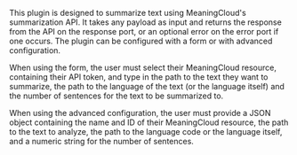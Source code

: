 This plugin is designed to summarize text using MeaningCloud's summarization API. It takes any payload as input and returns the response from the API on the response port, or an optional error on the error port if one occurs. The plugin can be configured with a form or with advanced configuration. 

When using the form, the user must select their MeaningCloud resource, containing their API token, and type in the path to the text they want to summarize, the path to the language of the text (or the language itself) and the number of sentences for the text to be summarized to. 

When using the advanced configuration, the user must provide a JSON object containing the name and ID of their MeaningCloud resource, the path to the text to analyze, the path to the language code or the language itself, and a numeric string for the number of sentences.
